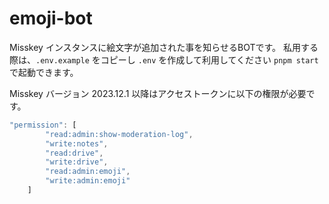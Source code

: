 # emoji-bot

Misskey インスタンスに絵文字が追加された事を知らせるBOTです。
私用する際は、`.env.example` をコピーし `.env` を作成して利用してください
`pnpm start` で起動できます。

Misskey バージョン 2023.12.1 以降はアクセストークンに以下の権限が必要です。
```js
"permission": [
        "read:admin:show-moderation-log",
        "write:notes",
        "read:drive",
        "write:drive",
        "read:admin:emoji",
        "write:admin:emoji"
    ]
```
